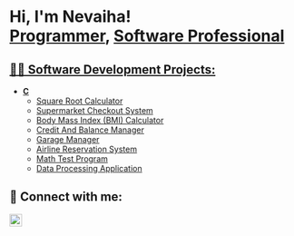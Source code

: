 <h1>Hi, I'm Nevaiha! <br/><a href="https://github.com/NevaihaJewel">Programmer</a>,
<a href="https://www.linkedin.com/in/nevaiha-jewel1/">Software Professional</h1>

<h2>👨‍💻 Software Development Projects:</h2>

- <b>C</b>
  - [Square Root Calculator](https://github.com/NevaihaJewel/SquareRootCalculator)
  - [Supermarket Checkout System](https://github.com/NevaihaJewel/SupermarketCheckout)
  - [Body Mass Index (BMI) Calculator](https://github.com/NevaihaJewel/BMI_Calculator)
  - [Credit And Balance Manager](https://github.com/NevaihaJewel/CreditBalanceManager)
  - [Garage Manager](https://github.com/NevaihaJewel/GarageManager)
  - [Airline Reservation System](https://github.com/NevaihaJewel/AirlineReservation)
  - [Math Test Program](https://github.com/NevaihaJewel/MathTest)
  - [Data Processing Application](https://github.com/NevaihaJewel/ProcessingApp)

<h2> 🤳 Connect with me:</h2>

[<img align="left" alt="NevaihaAdams | LinkedIn" width="22px" src="https://cdn.jsdelivr.net/npm/simple-icons@v3/icons/linkedin.svg" />][linkedin]

[linkedin]: https://www.linkedin.com/in/nevaiha-adams-4b7547254/

<!--
Here are some ideas to get you started:

- 🔭 I’m currently working on ...
- 🌱 I’m currently learning ...
- 👯 I’m looking to collaborate on ...
- 🤔 I’m looking for help with ...
- 💬 Ask me about ...
- 📫 How to reach me: ...
- 😄 Pronouns: ...
- ⚡ Fun fact: ...
-->
